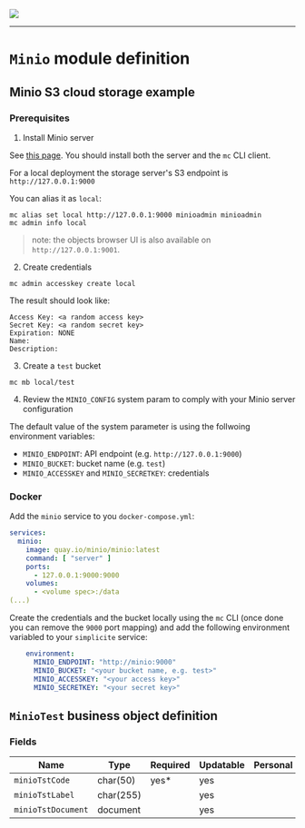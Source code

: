 <!--
 ___ _            _ _    _ _    __
/ __(_)_ __  _ __| (_)__(_) |_ /_/
\__ \ | '  \| '_ \ | / _| |  _/ -_)
|___/_|_|_|_| .__/_|_\__|_|\__\___|
            |_| 
-->
![](https://platform.simplicite.io/logos/standard/logo250.png)
* * *

`Minio` module definition
=========================

Minio S3 cloud storage example
------------------------------

### Prerequisites

1. Install Minio server

See [this page](https://docs.min.io/community/minio-object-store/index.html).
You should install both the server and the `mc` CLI client.

For a local deployment the storage server's S3 endpoint is `http://127.0.0.1:9000`

You can alias it as `local`:

```text
mc alias set local http://127.0.0.1:9000 minioadmin minioadmin
mc admin info local
```

> note: the objects browser UI is also available on `http://127.0.0.1:9001`.

2. Create credentials

```text
mc admin accesskey create local
```

The result should look like:

```text
Access Key: <a random access key>
Secret Key: <a random secret key>
Expiration: NONE
Name:
Description:
```

3. Create a `test` bucket

```text
mc mb local/test
```

4. Review the `MINIO_CONFIG` system param to comply with your Minio server configuration

The default value of the system parameter is using the follwoing environment variables:

- `MINIO_ENDPOINT`: API endpoint (e.g. `http://127.0.0.1:9000`)
- `MINIO_BUCKET`: bucket name (e.g. `test`)
- `MINIO_ACCESSKEY` and `MINIO_SECRETKEY`: credentials

### Docker

Add the `minio` service to you `docker-compose.yml`:

```yaml
services:
  minio:
    image: quay.io/minio/minio:latest
    command: [ "server" ]
    ports:
      - 127.0.0.1:9000:9000
    volumes:
      - <volume spec>:/data
(...)
```

Create the credentials and the bucket locally using the `mc` CLI
(once done you can remove the `9000` port mapping)
and add the following environment variabled to your `simplicite` service:

```yaml
    environment:
      MINIO_ENDPOINT: "http://minio:9000"
      MINIO_BUCKET: "<your bucket name, e.g. test>"
      MINIO_ACCESSKEY: "<your access key>"
      MINIO_SECRETKEY: "<your secret key>"
```

`MinioTest` business object definition
--------------------------------------



### Fields

| Name                                                         | Type                                     | Required | Updatable | Personal | Description                                                                      |
|--------------------------------------------------------------|------------------------------------------|----------|-----------|----------|----------------------------------------------------------------------------------|
| `minioTstCode`                                               | char(50)                                 | yes*     | yes       |          | -                                                                                |
| `minioTstLabel`                                              | char(255)                                |          | yes       |          | -                                                                                |
| `minioTstDocument`                                           | document                                 |          | yes       |          | -                                                                                |

